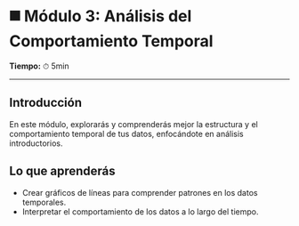 # ◼️ Módulo 3: Análisis del Comportamiento Temporal

**Tiempo:** ⏱ 5min

---

## Introducción

En este módulo, explorarás y comprenderás mejor la estructura y el comportamiento temporal de tus datos, enfocándote en análisis introductorios.

## Lo que aprenderás

* Crear gráficos de líneas para comprender patrones en los datos temporales.
* Interpretar el comportamiento de los datos a lo largo del tiempo.
